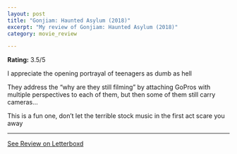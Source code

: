 ```yaml
---
layout: post
title: "Gonjiam: Haunted Asylum (2018)"
excerpt: "My review of Gonjiam: Haunted Asylum (2018)"
category: movie_review

---
```


**Rating:** 3.5/5

I appreciate the opening portrayal of teenagers as dumb as hell

They address the “why are they still filming” by attaching GoPros with multiple perspectives to each of them, but then some of them still carry cameras…

This is a fun one, don’t let the terrible stock music in the first act scare you away

<hr>

[See Review on Letterboxd](https://boxd.it/3RGqEL)
